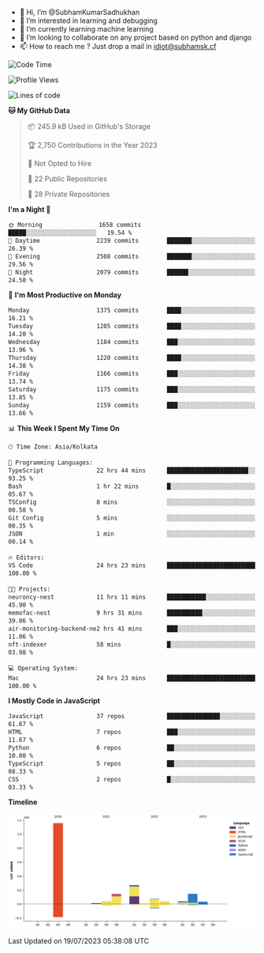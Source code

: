 - 👋 Hi, I’m @SubhamKumarSadhukhan
- 👀 I’m interested in learning and debugging
- 🌱 I’m currently learning machine learning
- 💞️ I’m looking to collaborate on any project based on python and django
- 📫 How to reach me ?
      Just drop a mail in idiot@subhamsk.cf

<!---
SubhamKumarSadhukhan/SubhamKumarSadhukhan is a ✨ special ✨ repository because its `README.md` (this file) appears on your GitHub profile.
You can click the Preview link to take a look at your changes.
--->


<!--START_SECTION:waka-->
![Code Time](http://img.shields.io/badge/Code%20Time-1%2C343%20hrs%2056%20mins-blue)

![Profile Views](http://img.shields.io/badge/Profile%20Views-0-blue)

![Lines of code](https://img.shields.io/badge/From%20Hello%20World%20I%27ve%20Written-2.0%20million%20lines%20of%20code-blue)

**🐱 My GitHub Data** 

> 📦 245.9 kB Used in GitHub's Storage 
 > 
> 🏆 2,750 Contributions in the Year 2023
 > 
> 🚫 Not Opted to Hire
 > 
> 📜 22 Public Repositories 
 > 
> 🔑 28 Private Repositories 
 > 
**I'm a Night 🦉** 

```text
🌞 Morning                1658 commits        █████░░░░░░░░░░░░░░░░░░░░   19.54 % 
🌆 Daytime                2239 commits        ███████░░░░░░░░░░░░░░░░░░   26.39 % 
🌃 Evening                2508 commits        ███████░░░░░░░░░░░░░░░░░░   29.56 % 
🌙 Night                  2079 commits        ██████░░░░░░░░░░░░░░░░░░░   24.50 % 
```
📅 **I'm Most Productive on Monday** 

```text
Monday                   1375 commits        ████░░░░░░░░░░░░░░░░░░░░░   16.21 % 
Tuesday                  1205 commits        ████░░░░░░░░░░░░░░░░░░░░░   14.20 % 
Wednesday                1184 commits        ███░░░░░░░░░░░░░░░░░░░░░░   13.96 % 
Thursday                 1220 commits        ████░░░░░░░░░░░░░░░░░░░░░   14.38 % 
Friday                   1166 commits        ███░░░░░░░░░░░░░░░░░░░░░░   13.74 % 
Saturday                 1175 commits        ███░░░░░░░░░░░░░░░░░░░░░░   13.85 % 
Sunday                   1159 commits        ███░░░░░░░░░░░░░░░░░░░░░░   13.66 % 
```


📊 **This Week I Spent My Time On** 

```text
🕑︎ Time Zone: Asia/Kolkata

💬 Programming Languages: 
TypeScript               22 hrs 44 mins      ███████████████████████░░   93.25 % 
Bash                     1 hr 22 mins        █░░░░░░░░░░░░░░░░░░░░░░░░   05.67 % 
TSConfig                 8 mins              ░░░░░░░░░░░░░░░░░░░░░░░░░   00.58 % 
Git Config               5 mins              ░░░░░░░░░░░░░░░░░░░░░░░░░   00.35 % 
JSON                     1 min               ░░░░░░░░░░░░░░░░░░░░░░░░░   00.14 % 

🔥 Editors: 
VS Code                  24 hrs 23 mins      █████████████████████████   100.00 % 

🐱‍💻 Projects: 
neuroncy-nest            11 hrs 11 mins      ███████████░░░░░░░░░░░░░░   45.90 % 
memofac-nest             9 hrs 31 mins       ██████████░░░░░░░░░░░░░░░   39.06 % 
air-monitoring-backend-ne2 hrs 41 mins       ███░░░░░░░░░░░░░░░░░░░░░░   11.06 % 
nft-indexer              58 mins             █░░░░░░░░░░░░░░░░░░░░░░░░   03.98 % 

💻 Operating System: 
Mac                      24 hrs 23 mins      █████████████████████████   100.00 % 
```

**I Mostly Code in JavaScript** 

```text
JavaScript               37 repos            ███████████████░░░░░░░░░░   61.67 % 
HTML                     7 repos             ███░░░░░░░░░░░░░░░░░░░░░░   11.67 % 
Python                   6 repos             ██░░░░░░░░░░░░░░░░░░░░░░░   10.00 % 
TypeScript               5 repos             ██░░░░░░░░░░░░░░░░░░░░░░░   08.33 % 
CSS                      2 repos             █░░░░░░░░░░░░░░░░░░░░░░░░   03.33 % 
```



**Timeline**

![Lines of Code chart](https://raw.githubusercontent.com/SubhamKumarSadhukhan/SubhamKumarSadhukhan/main/assets/bar_graph.png)


 Last Updated on 19/07/2023 05:38:08 UTC
<!--END_SECTION:waka-->
